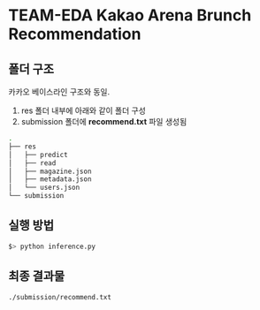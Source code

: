 # TEAM-EDA Kakao Arena Brunch Recommendation

## **폴더 구조**
카카오 베이스라인 구조와 동일.
1. res 폴더 내부에 아래와 같이 폴더 구성
2. submission 폴더에 **recommend.txt** 파일 생성됨

```bash
.
├── res
│   ├── predict
│   ├── read
│   ├── magazine.json
│   ├── metadata.json
│   └── users.json
└── submission
```

## **실행 방법**
```bash
$> python inference.py
```

## **최종 결과물**
```bash
./submission/recommend.txt
```
